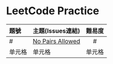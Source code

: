 # LeetCode Practice

| 題號 | 主題(Issues連結) | 難易度 |
| :-----| :----- | :----: |
| # | [No Pairs Allowed](https://github.com/Barney30818/LeetPractice/issues/1) | # |
| 单元格 | 单元格 | 单元格 |
